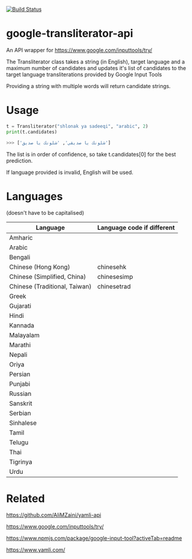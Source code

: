 [![Build Status](https://travis-ci.com/AliMZaini/google-transliterator-api.svg?token=DBtzE6aVUQsPLsj6qBSd&branch=master)](https://travis-ci.com/AliMZaini/google-transliterator-api)

# google-transliterator-api

An API wrapper for https://www.google.com/inputtools/try/

The Transliterator class takes a string (in English), target language and a maximum number of candidates and updates it's list of candidates to the target language transliterations provided by Google Input Tools

Providing a string with multiple words will return candidate strings.

# Usage

```python
t = Transliterator("shlonak ya sadeeqi", "arabic", 2)
print(t.candidates)

>>> ['شلونك يا صديقي', 'شلونك يا صديق']
```

The list is in order of confidence, so take t.candidates[0] for the best prediction.

If language provided is invalid, English will be used.

# Languages

(doesn't have to be capitalised)

|  Language | Language code if different  |
|---|---|
| Amharic | |
| Arabic | |
| Bengali | |
| Chinese (Hong Kong) | chinesehk |
| Chinese (Simplified, China) | chinesesimp |
| Chinese (Traditional, Taiwan) | chinesetrad |
| Greek | |
| Gujarati | |
| Hindi | |
| Kannada | |
| Malayalam | |
| Marathi | |
| Nepali | |
| Oriya | |
| Persian | |
| Punjabi | |
| Russian | |
| Sanskrit | |
| Serbian | |
| Sinhalese | |
| Tamil | |
| Telugu | |
| Thai | |
| Tigrinya | |
| Urdu | |

# Related

https://github.com/AliMZaini/yamli-api

https://www.google.com/inputtools/try/

https://www.npmjs.com/package/google-input-tool?activeTab=readme

https://www.yamli.com/
